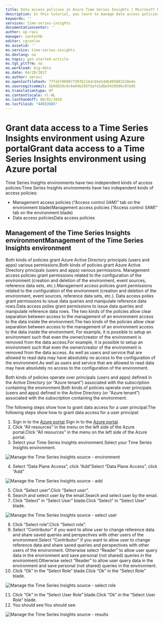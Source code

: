 ```yaml
---
title: Data access policies in Azure Time Series Insights | Microsoft Docs
description: In this tutorial, you learn to manage data access policies in Time Series Insights
keywords: ''
services: time-series-insights
documentationcenter: ''
author: op-ravi
manager: santoshb
editor: cgronlun
ms.assetid: ''
ms.service: time-series-insights
ms.devlang: na
ms.topic: get-started-article
ms.tgt_pltfrm: na
ms.workload: big-data
ms.date: 04/20/2017
ms.author: omravi
ms.openlocfilehash: 77fa5f809077207b11bdcb5e54db495882210e4e
ms.sourcegitcommit: 5b9d839c0c0a94b293fdafe1d6e5429506c07e05
ms.translationtype: HT
ms.contentlocale: nl-NL
ms.lasthandoff: 08/02/2018
ms.locfileid: "44553585"
---
```

# <a name="grant-data-access-to-a-time-series-insights-environment-using-azure-portal"></a><span data-ttu-id="459f7-103">Grant data access to a Time Series Insights environment using Azure portal</span><span class="sxs-lookup"><span data-stu-id="459f7-103">Grant data access to a Time Series Insights environment using Azure portal</span></span>

<span data-ttu-id="459f7-104">Time Series Insights environments have two independent kinds of access policies:</span><span class="sxs-lookup"><span data-stu-id="459f7-104">Time Series Insights environments have two independent kinds of access policies:</span></span>

* <span data-ttu-id="459f7-105">Management access policies (“Access control (IAM)” tab on the environment blade)</span><span class="sxs-lookup"><span data-stu-id="459f7-105">Management access policies (“Access control (IAM)” tab on the environment blade)</span></span>
* <span data-ttu-id="459f7-106">Data access policies</span><span class="sxs-lookup"><span data-stu-id="459f7-106">Data access policies</span></span>

## <a name="management-of-the-time-series-insights-environment"></a><span data-ttu-id="459f7-107">Management of the Time Series Insights environment</span><span class="sxs-lookup"><span data-stu-id="459f7-107">Management of the Time Series Insights environment</span></span>

<span data-ttu-id="459f7-108">Both kinds of policies grant Azure Active Directory principals (users and apps) various permissions.</span><span class="sxs-lookup"><span data-stu-id="459f7-108">Both kinds of policies grant Azure Active Directory principals (users and apps) various permissions.</span></span> <span data-ttu-id="459f7-109">Management access policies grant permissions related to the configuration of the environment (creation and deletion of the environment, event sources, reference data sets, etc.).</span><span class="sxs-lookup"><span data-stu-id="459f7-109">Management access policies grant permissions related to the configuration of the environment (creation and deletion of the environment, event sources, reference data sets, etc.).</span></span> <span data-ttu-id="459f7-110">Data access polies grant permissions to issue data queries and manipulate reference data rows.</span><span class="sxs-lookup"><span data-stu-id="459f7-110">Data access polies grant permissions to issue data queries and manipulate reference data rows.</span></span> <span data-ttu-id="459f7-111">The two kinds of the policies allow clear separation between access to the management of an environment access to the data inside the environment.</span><span class="sxs-lookup"><span data-stu-id="459f7-111">The two kinds of the policies allow clear separation between access to the management of an environment access to the data inside the environment.</span></span> <span data-ttu-id="459f7-112">For example, it is possible to setup an environment such that even the owner/creator of the environment is removed from the data access.</span><span class="sxs-lookup"><span data-stu-id="459f7-112">For example, it is possible to setup an environment such that even the owner/creator of the environment is removed from the data access.</span></span> <span data-ttu-id="459f7-113">As well as users and service that are allowed to read data may have absolutely no access to the configuration of the environment.</span><span class="sxs-lookup"><span data-stu-id="459f7-113">As well as users and service that are allowed to read data may have absolutely no access to the configuration of the environment.</span></span>

<span data-ttu-id="459f7-114">Both kinds of policies operate over principals (users and apps) defined in the Active Directory (or “Azure tenant”) associated with the subscription containing the environment.</span><span class="sxs-lookup"><span data-stu-id="459f7-114">Both kinds of policies operate over principals (users and apps) defined in the Active Directory (or “Azure tenant”) associated with the subscription containing the environment.</span></span>

<span data-ttu-id="459f7-115">The following steps show how to grant data access for a user principal:</span><span class="sxs-lookup"><span data-stu-id="459f7-115">The following steps show how to grant data access for a user principal:</span></span>

1.  <span data-ttu-id="459f7-116">Sign in to the [Azure portal](https://portal.azure.com).</span><span class="sxs-lookup"><span data-stu-id="459f7-116">Sign in to the [Azure portal](https://portal.azure.com).</span></span>
2.  <span data-ttu-id="459f7-117">Click “All resources” in the menu on the left side of the Azure portal.</span><span class="sxs-lookup"><span data-stu-id="459f7-117">Click “All resources” in the menu on the left side of the Azure portal.</span></span>
3.  <span data-ttu-id="459f7-118">Select your Time Series Insights environment.</span><span class="sxs-lookup"><span data-stu-id="459f7-118">Select your Time Series Insights environment.</span></span>
  
  ![Manage the Time Series Insights source - environment](https://docstestmedia1.blob.core.windows.net/azure-media/articles/time-series-insights/media/data-access/getstarted-grant-data-access1.png)

4.  <span data-ttu-id="459f7-120">Select “Data Plane Access”, click “Add”</span><span class="sxs-lookup"><span data-stu-id="459f7-120">Select “Data Plane Access”, click “Add”</span></span>
  
  ![Manage the Time Series Insights source - add](https://docstestmedia1.blob.core.windows.net/azure-media/articles/time-series-insights/media/data-access/getstarted-grant-data-access2.png)
  
5.  <span data-ttu-id="459f7-122">Click “Select user”.</span><span class="sxs-lookup"><span data-stu-id="459f7-122">Click “Select user”.</span></span>
6.  <span data-ttu-id="459f7-123">Search and select user by the email.</span><span class="sxs-lookup"><span data-stu-id="459f7-123">Search and select user by the email.</span></span>
7.  <span data-ttu-id="459f7-124">Click “Select” in “Select User” blade.</span><span class="sxs-lookup"><span data-stu-id="459f7-124">Click “Select” in “Select User” blade.</span></span>
  
  ![Manage the Time Series Insights source - select user](https://docstestmedia1.blob.core.windows.net/azure-media/articles/time-series-insights/media/data-access/getstarted-grant-data-access3.png)
  
8.  <span data-ttu-id="459f7-126">Click “Select role”.</span><span class="sxs-lookup"><span data-stu-id="459f7-126">Click “Select role”.</span></span>
9.  <span data-ttu-id="459f7-127">Select “Contributor” if you want to allow user to change reference data and share saved queries and perspectives with other users of the environment.</span><span class="sxs-lookup"><span data-stu-id="459f7-127">Select “Contributor” if you want to allow user to change reference data and share saved queries and perspectives with other users of the environment.</span></span> <span data-ttu-id="459f7-128">Otherwise select “Reader” to allow user query data in the environment and save personal (not shared) queries in the environment.</span><span class="sxs-lookup"><span data-stu-id="459f7-128">Otherwise select “Reader” to allow user query data in the environment and save personal (not shared) queries in the environment.</span></span>
10. <span data-ttu-id="459f7-129">Click “Ok” in the “Select Role” blade.</span><span class="sxs-lookup"><span data-stu-id="459f7-129">Click “Ok” in the “Select Role” blade.</span></span>
  
  ![Manage the Time Series Insights source - select role](https://docstestmedia1.blob.core.windows.net/azure-media/articles/time-series-insights/media/data-access/getstarted-grant-data-access4.png)
  
11. <span data-ttu-id="459f7-131">Click “Ok” in the “Select User Role” blade.</span><span class="sxs-lookup"><span data-stu-id="459f7-131">Click “Ok” in the “Select User Role” blade.</span></span>
12. <span data-ttu-id="459f7-132">You should see:</span><span class="sxs-lookup"><span data-stu-id="459f7-132">You should see:</span></span>
  
  ![Manage the Time Series Insights source - results](https://docstestmedia1.blob.core.windows.net/azure-media/articles/time-series-insights/media/data-access/getstarted-grant-data-access5.png)
  





